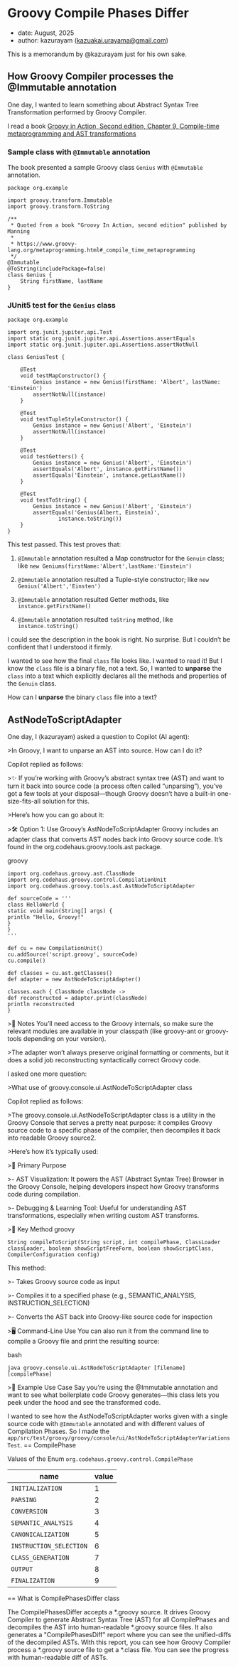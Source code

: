 # Groovy Compile Phases Differ

- date: August, 2025
- author: kazurayam (kazuakai.urayama@gmail.com)

This is a memorandum by @kazurayam just for his own sake.

## How Groovy Compiler processes the @Immutable annotation

One day, I wanted to learn something about Abstract Syntax Tree Transformation performed by Groovy Compiler.

I read a book [Groovy in Action, Second edition, Chapter 9, Compile-time metaprogramming and AST transformations](https://livebook.manning.com/book/groovy-in-action-second-edition/chapter-9#96)

### Sample class with `@Immutable` annotation

The book presented a sample Groovy class `Genius` with `@Immutable` annotation.

    package org.example

    import groovy.transform.Immutable
    import groovy.transform.ToString

    /**
     * Quoted from a book "Groovy In Action, second edition" published by Manning
     *
     * https://www.groovy-lang.org/metaprogramming.html#_compile_time_metaprogramming
     */
    @Immutable
    @ToString(includePackage=false)
    class Genius {
        String firstName, lastName
    }

### JUnit5 test for the `Genius` class

    package org.example

    import org.junit.jupiter.api.Test
    import static org.junit.jupiter.api.Assertions.assertEquals
    import static org.junit.jupiter.api.Assertions.assertNotNull

    class GeniusTest {

        @Test
        void testMapConstructor() {
            Genius instance = new Genius(firstName: 'Albert', lastName: 'Einstein')
            assertNotNull(instance)
        }

        @Test
        void testTupleStyleConstructor() {
            Genius instance = new Genius('Albert', 'Einstein')
            assertNotNull(instance)
        }

        @Test
        void testGetters() {
            Genius instance = new Genius('Albert', 'Einstein')
            assertEquals('Albert', instance.getFirstName())
            assertEquals('Einstein', instance.getLastName())
        }

        @Test
        void testToString() {
            Genius instance = new Genius('Albert', 'Einstein')
            assertEquals('Genius(Albert, Einstein)',
                    instance.toString())
        }
    }

This test passed. This test proves that:

1.  `@Immutable` annotation resulted a Map constructor for the `Genuin` class; like `new Geniums(firstName:'Albert',lastName:'Einstein')`

2.  `@Immutable` annotation resulted a Tuple-style constructor; like `new Genius('Albert','Einsten')`

3.  `@Immutable` annotation resulted Getter methods, like `instance.getFirstName()`

4.  `@Immutable` annotation resulted `toString` method, like `instance.toString()`

I could see the description in the book is right. No surprise. But I couldn’t be confident that I understood it firmly.

I wanted to see how the final `class` file looks like. I wanted to read it! But I know the `class` file is a binary file, not a text. So, I wanted to **unparse** the `class` into a text which explicitly declares all the methods and properties of the `Genuin` class.

How can I **unparse** the binary `class` file into a text?

## AstNodeToScriptAdapter

One day, I (kazurayam) asked a question to Copilot (AI agent):

&gt;In Groovy, I want to unparse an AST into source. How can I do it?

Copilot replied as follows:

&gt;✨ If you’re working with Groovy’s abstract syntax tree (AST) and want to turn it back into source code (a process often called “unparsing”), you’ve got a few tools at your disposal—though Groovy doesn’t have a built-in one-size-fits-all solution for this.

&gt;Here’s how you can go about it:

&gt;🛠 Option 1: Use Groovy’s AstNodeToScriptAdapter
Groovy includes an adapter class that converts AST nodes back into Groovy source code. It’s found in the org.codehaus.groovy.tools.ast package.

groovy

    import org.codehaus.groovy.ast.ClassNode
    import org.codehaus.groovy.control.CompilationUnit
    import org.codehaus.groovy.tools.ast.AstNodeToScriptAdapter

    def sourceCode = '''
    class HelloWorld {
    static void main(String[] args) {
    println "Hello, Groovy!"
    }
    }
    '''

    def cu = new CompilationUnit()
    cu.addSource('script.groovy', sourceCode)
    cu.compile()

    def classes = cu.ast.getClasses()
    def adapter = new AstNodeToScriptAdapter()

    classes.each { ClassNode classNode ->
    def reconstructed = adapter.print(classNode)
    println reconstructed
    }

&gt;🧩 Notes
You’ll need access to the Groovy internals, so make sure the relevant modules are available in your classpath (like groovy-ant or groovy-tools depending on your version).

&gt;The adapter won’t always preserve original formatting or comments, but it does a solid job reconstructing syntactically correct Groovy code.

I asked one more question:

&gt;What use of groovy.console.ui.AstNodeToScriptAdapter class

Copilot replied as follows:

&gt;The groovy.console.ui.AstNodeToScriptAdapter class is a utility in the Groovy Console that serves a pretty neat purpose: it compiles Groovy source code to a specific phase of the compiler, then decompiles it back into readable Groovy source2.

&gt;Here’s how it’s typically used:

&gt;🧠 Primary Purpose

&gt;- AST Visualization: It powers the AST (Abstract Syntax Tree) Browser in the Groovy Console, helping developers inspect how Groovy transforms code during compilation.

&gt;- Debugging & Learning Tool: Useful for understanding AST transformations, especially when writing custom AST transforms.

&gt;🔧 Key Method
groovy

    String compileToScript(String script, int compilePhase, ClassLoader classLoader, boolean showScriptFreeForm, boolean showScriptClass, CompilerConfiguration config)

This method:

&gt;- Takes Groovy source code as input

&gt;- Compiles it to a specified phase (e.g., SEMANTIC\_ANALYSIS, INSTRUCTION\_SELECTION)

&gt;- Converts the AST back into Groovy-like source code for inspection

&gt;🖥️ Command-Line Use
You can also run it from the command line to compile a Groovy file and print the resulting source:

bash

    java groovy.console.ui.AstNodeToScriptAdapter [filename] [compilePhase]

&gt;🧪 Example Use Case
Say you’re using the @Immutable annotation and want to see what boilerplate code Groovy generates—this class lets you peek under the hood and see the transformed code.

I wanted to see how the AstNodeToScriptAdapter works given with a single source code with `@Immutable` annotated and with different values of Compilation Phases. So I made the `app/src/test/groovy/groovy/console/ui/AstNodeToScriptAdapterVariationsTest`.
== CompilePhase

Values of the Enum `org.codehaus.groovy.control.CompilePhase`

|name|value|
|----|-----|
|`INITIALIZATION`|1|
|`PARSING`|2|
|`CONVERSION`|3|
|`SEMANTIC_ANALYSIS`|4|
|`CANONICALIZATION`|5|
|`INSTRUCTION_SELECTION`|6|
|`CLASS_GENERATION`|7|
|`OUTPUT`|8|
|`FINALIZATION`|9|
== What is CompilePhasesDiffer class

The CompilePhasesDiffer accepts a \*.groovy source.
It drives Groovy Compiler to generate Abstract Syntax Tree (AST) for all CompilePhases and
decompiles the AST into human-readable \*.groovy source files.
It also generates a "CompilePhasesDiff" report where you can see the unified-diffs of
the decompiled ASTs. With this report, you can see how Groovy Compiler process a \*.groovy
source file to get a \*.class file. You can see the progress with human-readable diff of ASTs.
